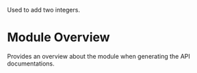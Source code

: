 Used to add two integers.

# Module Overview
Provides an overview about the module when generating the API documentations.

